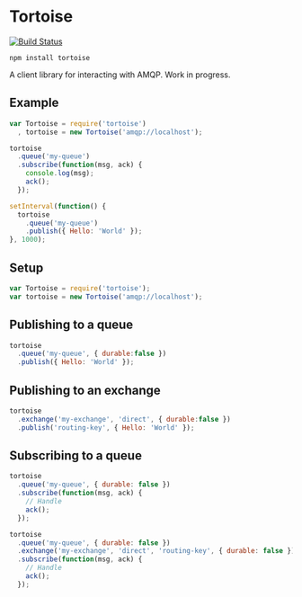 # Tortoise

[![Build Status](https://travis-ci.org/CompassPHS/tortoise.svg)](https://travis-ci.org/CompassPHS/tortoise)

    npm install tortoise

A client library for interacting with AMQP. Work in progress.

## Example

```javascript
var Tortoise = require('tortoise')
  , tortoise = new Tortoise('amqp://localhost');

tortoise
  .queue('my-queue')
  .subscribe(function(msg, ack) {
    console.log(msg);
    ack();
  });

setInterval(function() {
  tortoise
    .queue('my-queue')
    .publish({ Hello: 'World' });
}, 1000);
```

## Setup

```javascript
var Tortoise = require('tortoise');
var tortoise = new Tortoise('amqp://localhost');

```

## Publishing to a queue

```javascript
tortoise
  .queue('my-queue', { durable:false })
  .publish({ Hello: 'World' });

```

## Publishing to an exchange

```javascript
tortoise
  .exchange('my-exchange', 'direct', { durable:false })
  .publish('routing-key', { Hello: 'World' });

```

## Subscribing to a queue

```javascript
tortoise
  .queue('my-queue', { durable: false })
  .subscribe(function(msg, ack) {
    // Handle
    ack();
  });

```

```javascript
tortoise
  .queue('my-queue', { durable: false })
  .exchange('my-exchange', 'direct', 'routing-key', { durable: false })
  .subscribe(function(msg, ack) {
    // Handle
    ack();
  });

```
